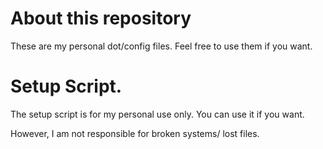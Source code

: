 # About this repository

These are my personal dot/config files.
Feel free to use them if you want.

# Setup Script.
The setup script is for my personal use only. You can use it if you want.

However, I am not responsible for broken systems/ lost files.
